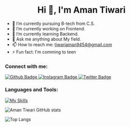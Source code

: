  <h1 align="center">Hi 👋, I'm Aman Tiwari</h1>

- 🔭 I’m currently pursuing B-tech from C.S.
- 🌱 I’m currently working on Frontend.
- 🌱 I’m currently learning Backend.
- 💬 Ask me anything about My field.
- 📫 How to reach me: tiwariaman9454@gmail.com
- ⚡ Fun fact: I'm comming to teen
  
### Connect with me:
<div id="badges">
  <a href="https://github.com/amantiwari8881">
    <img src="https://img.shields.io/badge/Github-white?style=for-the-badge&logo=Github&logoColor=black" alt="Github Badge"/>
  </a>
<!--   <a href="https://www.youtube.com/channel/UCzvRaprYPhvAplMK36Gu0kw">
    <img src="https://img.shields.io/badge/YouTube-red?style=for-the-badge&logo=youtube&logoColor=white" alt="Youtube Badge"/>
  </a> -->
   <a href="https://www.instagram.com/aman_tiwari_888/">
    <img src="https://img.shields.io/badge/Instagram-purple?style=for-the-badge&logo=instagram&logoColor=white" alt="Instagram Badge"/>
  </a>
<!--    <a href="https://fb.com/aaxiftaj">
    <img src="https://img.shields.io/badge/Facebook-blue?style=for-the-badge&logo=facebook&logoColor=white" alt="Facebook Badge"/>
  </a> -->
   <a href="">
    <img src="https://img.shields.io/badge/Twitter-blue?style=for-the-badge&logo=twitter&logoColor=white" alt="Twitter Badge"/>
  </a>
</div>

### Languages and Tools:
[![My Skills](https://skillicons.dev/icons?i=flutter,dart,firebase,github,git,postman,figma,xd&perline=5)](https://skillicons.dev)

![Aman Tiwari GitHub stats](https://github-readme-stats.vercel.app/api?username=amantiwari8881&show_icons=true&theme=dark)

![Top Langs](https://github-readme-stats.vercel.app/api/top-langs/?username=axiftaj&theme=dark)


<br>
